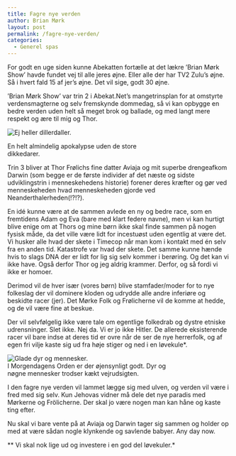 ```yaml
---
title: Fagre nye verden
author: Brian Mørk
layout: post
permalink: /fagre-nye-verden/
categories:
  - Generel spas
---
```

For godt en uge siden kunne Abekatten fortælle at det lækre ’Brian Mørk Show’ havde fundet vej til alle jeres øjne. Eller alle der har TV2 Zulu’s øjne. Så i hvert fald 15 af jer’s øjne. Det vil sige, godt 30 øjne.

’Brian Mørk Show’ var trin 2 i Abekat.Net’s mangetrinsplan for at omstyrte verdensmagterne og selv fremskynde dommedag, så vi kan opbygge en bedre verden uden helt så meget brok og ballade, og med langt mere respekt og ære til mig og Thor.

<div class="bitImage bitCenter" style="width: 343px">
  <img src="http://www.abekat.net/images/apokalypsen.jpg" alt="Ej heller dillerdaller." /></p> <p>
    En helt almindelig apokalypse uden de store dikkedarer.
  </p>
</div>

<!--more-->

  
Trin 3 bliver at Thor Frølichs fine datter Aviaja og mit superbe drengeafkom Darwin (som begge er de første individer af det næste og sidste udviklingstrin i menneskehedens historie) forener deres kræfter og gør ved menneskeheden hvad menneskeheden gjorde ved Neanderthalerheden(!?!?). 

En idé kunne være at de sammen avlede en ny og bedre race, som en fremtidens Adam og Eva (bare med klart federe navne), men vi kan hurtigt blive enige om at Thors og mine børn ikke skal finde sammen på nogen fysisk måde, da det ville være lidt for incestuøst uden egentlig at være det. Vi husker alle hvad der skete i Timecop når man kom i kontakt med én selv fra en anden tid. Katastrofe var hvad der skete. Det samme kunne hænde hvis to slags DNA der er lidt for lig sig selv kommer i berøring. Og det kan vi ikke have. Også derfor Thor og jeg aldrig krammer. Derfor, og så fordi vi ikke er homoer. 

Derimod vil de hver især (vores børn) blive stamfader/moder for to nye folkeslag der vil dominere kloden og udrydde alle andre inferiøre og beskidte racer (jer). Det Mørke Folk og Frølicherne vil de komme at hedde, og de vil være fine at beskue. 

Der vil selvfølgelig ikke være tale om egentlige folkedrab og dystre etniske udrensninger. Slet ikke. Nej da. Vi er jo ikke Hitler. De allerede eksisterende racer vil bare indse at deres tid er ovre når de ser de nye herrerfolk, og af egen fri vilje kaste sig ud fra høje stiger og ned i en løvekule*. 

<div class="bitImage bitCenter" style="width: 397px">
  <img src="http://www.abekat.net/images/edenshave.jpg" alt="Glade dyr og mennesker." /><br /> I Morgendagens Orden er der øjensynligt godt. Dyr og nøgne mennesker trodser kækt vejrudsigten.
</div>

I den fagre nye verden vil lammet lægge sig med ulven, og verden vil være i fred med sig selv. Kun Jehovas vidner må dele det nye paradis med Mørkerne og Frölicherne. Der skal jo være nogen man kan håne og kaste ting efter. 

Nu skal vi bare vente på at Aviaja og Darwin tager sig sammen og holder op med at være sådan nogle klynkende og savlende babyer. Any day now. 

** Vi skal nok lige ud og investere i en god del løvekuler.*